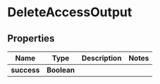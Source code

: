 # DeleteAccessOutput

## Properties

| Name        | Type        | Description | Notes |
| ----------- | ----------- | ----------- | ----- |
| **success** | **Boolean** |             |       |
